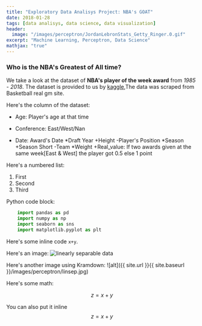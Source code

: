 ```yaml
---
title: "Exploratory Data Analisys Project: NBA's GOAT"
date: 2018-01-28
tags: [data analisys, data science, data visualization]
header:
  image: "/images/perceptron/JordanLebronStats_Getty_Ringer.0.gif"
excerpt: "Machine Learning, Perceptron, Data Science"
mathjax: "true"
---
```

### Who is the NBA's Greatest of All time? 

We take a look at the dataset of **NBA's player of the week award** from *1985 - 2018*.
The dataset is provided to us by [kaggle](kaggle.com),The data was scraped from Basketball real gm site.


Here's the column of the dataset:
* Age: Player's age at that time
+ Conference: East/West/Nan
- Date: Award's Date
*Draft Year
+Height
-Player's Position
*Season
+Season Short
-Team
*Weight
+Real_value: If two awards given at the same week[East & West] the player got 0.5 else 1 point

Here's a numbered list:
1. First
2. Second
3. Third

Python code block:
```python
	import pandas as pd
	import numpy as np
	import seaborn as sns
	import matplotlib.pyplot as plt
```


Here's some inline code `x+y`.

Here's an image:
<img src="{{ site.url }}{{ site.baseurl }}/images/perceptron/linsep.jpg" alt="linearly separable data">

Here's another image using Kramdown:
![alt]({{ site.url }}{{ site.baseurl }}/images/perceptron/linsep.jpg)

Here's some math:

$$z=x+y$$

You can also put it inline $$z=x+y$$
